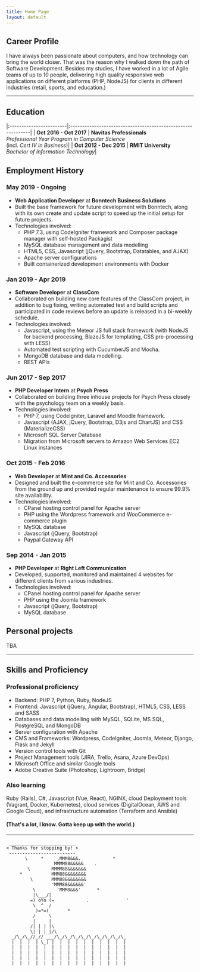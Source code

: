 ```yaml
---
title: Home Page
layout: default
---
```


## Career Profile

I have always been passionate about computers, and how technology can bring
the world closer. That was the reason why I walked down the path of Software
Development. Besides my studies, I have worked in a lot of Agile teams of up to
10 people, delivering high quality responsive web applications on different
platforms (PHP, NodeJS) for clients in different industries (retail, sports,
and education.)

***

## Education

|:------------------------|:-------------------------------------------------------------|
| **Oct 2016 - Oct 2017** | **Navitas Professionals**<br/>*Professional Year Program in Computer Science*<br/>(incl. *Cert IV in Business*)|
| **Oct 2012 - Dec 2015** | **RMIT University**<br/>*Bachelor of Information Technology*|

## Employment History

### May 2019 - Ongoing

* **Web Application Developer** at **Bonntech Business Solutions**
* Built the base framework for future development with Bonntech, along with its own create
  and update script to speed up the initial setup for future projects.
* Technologies involved:
  * PHP 7.3, using CodeIgniter framework and Composer package manager with self-hosted
    Packagist
  * MySQL database management and data modelling
  * HTML5, CSS, Javascript (jQuery, Bootstrap, Datatables, and AJAX)
  * Apache server configurations
  * Built containerized development environments with Docker

### Jan 2019 - Apr 2019

* **Software Developer** at **ClassCom**
* Collaborated on building new core features of the ClassCom project, in addition to bug fixing,
  writing automated test and build scripts and participated in code reviews before an update
  is released in a bi-weekly schedule.
* Technologies involved:
  * Javascript, using the Meteor JS full stack framework (with NodeJS for backend processing,
    BlazeJS for templating, CSS pre-processing with LESS)
  * Automated test scripting with CucumberJS and Mocha.
  * MongoDB database and data modelling.
  * REST APIs

### Jun 2017 - Sep 2017

* **PHP Developer Intern** at **Psych Press**
* Collaborated on building three inhouse projects for Psych Press closely with the psychology
  team on a weekly basis.
* Technologies involved:
  * PHP 7, using CodeIgniter, Laravel and Moodle framework.
  * Javascript (AJAX, jQuery, Bootstrap, D3js and ChartJS) and CSS (MaterializeCSS)
  * Microsoft SQL Server Database
  * Migration from Microsoft servers to Amazon Web Services EC2 Linux instances

### Oct 2015 - Feb 2016

* **Web Developer** at **Mint and Co. Accessories**
* Designed and built the e-commerce site for Mint and Co. Accessories from the ground
  up and provided regular maintenance to ensure 99.9% site availability.
* Technologies involved:
  * CPanel hosting control panel for Apache server
  * PHP using the Wordpress framework and WooCommerce e-commerce plugin
  * MySQL database
  * Javascript (jQuery, Bootstrap)
  * Paypal Gateway API

### Sep 2014 - Jan 2015

* **PHP Developer** at **Right Left Communication**
* Developed, supported, monitored and maintained 4 websites for different clients from
  various industries.
* Technologies involved:
  * CPanel hosting control panel for Apache server
  * PHP using the Joomla framework
  * Javascript (jQuery, Bootstrap)
  * MySQL database

## Personal projects

TBA

***

## Skills and Proficiency

### Professional proficiency

* Backend: PHP 7, Python, Ruby, NodeJS
* Frontend: Javascript (jQuery, Angular, Bootstrap), HTML5, CSS, LESS and SASS
* Databases and data modelling with MySQL, SQLite, MS SQL, PostgreSQL and MongoDB
* Server configuration with Apache
* CMS and Frameworks: Wordpress, CodeIgniter, Joomla, Meteor, Django, Flask and Jekyll
* Version control tools with Git
* Project Management tools (JIRA, Trello, Asana, Azure DevOps)
* Microsoft Office and similar Google tools
* Adobe Creative Suite (Photoshop, Lightroom, Bridge)

### Also learning

Ruby (Rails), C#, Javascript (Vue, React), NGINX, cloud Deployment tools (Vagrant,
Docker, Kubernetes), cloud services (DigitalOcean, AWS and Google Cloud),
and infrastructure automation (Terraform and Ansible)

#### (That's a lot, I know. Gotta keep up with the world.)

***

```ascii
 _________________________
< Thanks for stopping by! >
 -------------------------
       \     *     ,MMM8&&&.            *
                  MMMM88&&&&&    .
        \        MMMM88&&&&&&&
     *           MMM88&&&&&&&&
         \       MMM88&&&&&&&&
                 'MMM88&&&&&&'
          \        'MMM8&&&'      *
          |\___/|
         =) oYo (=            .              '
          \  ^  /
           )=*=(       *
          /     \
          |     |
         /| | | |\
         \| | |_|/\
  _/\_/\_//_// ___/\_/\_/\_/\_/\_/\_/\_/\_/\_
  |  |  |  | \_) |  |  |  |  |  |  |  |  |  |
  |  |  |  |  |  |  |  |  |  |  |  |  |  |  |
  |  |  |  |  |  |  |  |  |  |  |  |  |  |  |
  |  |  |  |  |  |  |  |  |  |  |  |  |  |  |
  |  |  |  |  |  |  |  |  |  |  |  |  |  |  |
```
